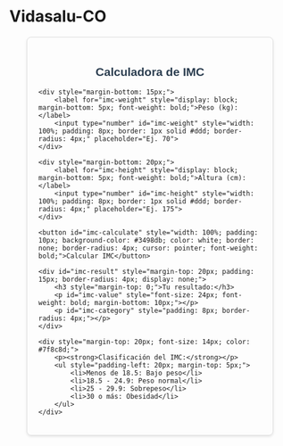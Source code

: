 # Vidasalu-CO
<div class="imc-calculator" style="font-family: Arial, sans-serif; max-width: 400px; margin: 20px auto; padding: 20px; border: 1px solid #ddd; border-radius: 8px; box-shadow: 0 2px 4px rgba(0,0,0,0.1);">
    <h2 style="color: #2c3e50; text-align: center;">Calculadora de IMC</h2>
    
    <div style="margin-bottom: 15px;">
        <label for="imc-weight" style="display: block; margin-bottom: 5px; font-weight: bold;">Peso (kg):</label>
        <input type="number" id="imc-weight" style="width: 100%; padding: 8px; border: 1px solid #ddd; border-radius: 4px;" placeholder="Ej. 70">
    </div>
    
    <div style="margin-bottom: 20px;">
        <label for="imc-height" style="display: block; margin-bottom: 5px; font-weight: bold;">Altura (cm):</label>
        <input type="number" id="imc-height" style="width: 100%; padding: 8px; border: 1px solid #ddd; border-radius: 4px;" placeholder="Ej. 175">
    </div>
    
    <button id="imc-calculate" style="width: 100%; padding: 10px; background-color: #3498db; color: white; border: none; border-radius: 4px; cursor: pointer; font-weight: bold;">Calcular IMC</button>
    
    <div id="imc-result" style="margin-top: 20px; padding: 15px; border-radius: 4px; display: none;">
        <h3 style="margin-top: 0;">Tu resultado:</h3>
        <p id="imc-value" style="font-size: 24px; font-weight: bold; margin-bottom: 10px;"></p>
        <p id="imc-category" style="padding: 8px; border-radius: 4px;"></p>
    </div>
    
    <div style="margin-top: 20px; font-size: 14px; color: #7f8c8d;">
        <p><strong>Clasificación del IMC:</strong></p>
        <ul style="padding-left: 20px; margin-top: 5px;">
            <li>Menos de 18.5: Bajo peso</li>
            <li>18.5 - 24.9: Peso normal</li>
            <li>25 - 29.9: Sobrepeso</li>
            <li>30 o más: Obesidad</li>
        </ul>
    </div>
</div>

<script>
document.getElementById('imc-calculate').addEventListener('click', function() {
    const weight = parseFloat(document.getElementById('imc-weight').value);
    const height = parseFloat(document.getElementById('imc-height').value) / 100; // Convertir cm a m
    
    if (isNaN(weight) || isNaN(height) || height <= 0) {
        alert('Por favor ingresa valores válidos para peso y altura');
        return;
    }
    
    const imc = weight / (height * height);
    const resultDiv = document.getElementById('imc-result');
    const valueP = document.getElementById('imc-value');
    const categoryP = document.getElementById('imc-category');
    
    valueP.textContent = imc.toFixed(1);
    
    let category = '';
    let color = '';
    
    if (imc < 18.5) {
        category = 'Bajo peso';
        color = '#f39c12';
    } else if (imc >= 18.5 && imc < 25) {
        category = 'Peso normal';
        color = '#2ecc71';
    } else if (imc >= 25 && imc < 30) {
        category = 'Sobrepeso';
        color = '#e67e22';
    } else {
        category = 'Obesidad';
        color = '#e74c3c';
    }
    
    categoryP.textContent = category;
    categoryP.style.backgroundColor = color;
    categoryP.style.color = 'white';
    
    resultDiv.style.display = 'block';
});
</script>
